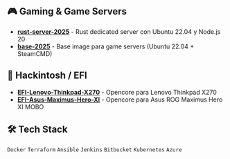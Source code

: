 ## 🎮 Gaming & Game Servers
- **[rust-server-2025](https://github.com/AngelMartinezDevops/rust-server-2025)** - Rust dedicated server con Ubuntu 22.04 y Node.js 20
- **[base-2025](https://github.com/AngelMartinezDevops/base-2025)** - Base image para game servers (Ubuntu 22.04 + SteamCMD)

## 🍎 Hackintosh / EFI
- **[EFI-Lenovo-Thinkpad-X270](https://github.com/AngelMartinezDevops/EFI-Lenovo-Thinkpad-X270)** - Opencore para Lenovo Thinkpad X270
- **[EFI-Asus-Maximus-Hero-XI](https://github.com/AngelMartinezDevops/EFI-Asus-Maximus-Hero-XI)** - Opencore para Asus ROG Maximus Hero XI MOBO

## 🛠️ Tech Stack
`Docker` `Terraform` `Ansible` `Jenkins` `Bitbucket` `Kubernetes` `Azure`

